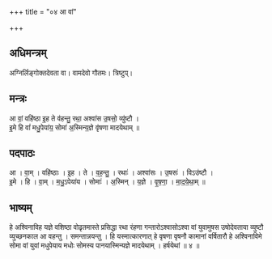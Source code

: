 +++
title = "०४ आ वां"

+++
## अधिमन्त्रम्
अग्निर्लिङ्गोक्तदेवता वा। वामदेवो गौतमः। त्रिष्टुप्।

## मन्त्रः
आ वां॒ वहि॑ष्ठा इ॒ह ते व॑हन्तु॒ रथा॒ अश्वा॑स उ॒षसो॒ व्यु॑ष्टौ ।  
इ॒मे हि वां॑ मधु॒पेया॑य॒ सोमा॑ अ॒स्मिन्य॒ज्ञे वृ॑षणा मादयेथाम् ॥

## पदपाठः
आ । वा॒म् । वहि॑ष्ठाः । इ॒ह । ते । व॒ह॒न्तु॒ । रथाः॑ । अश्वा॑सः । उ॒षसः॑ । विऽउ॑ष्टौ ।  
इ॒मे । हि । वा॒म् । म॒धु॒ऽपेया॑य । सोमाः॑ । अ॒स्मिन् । य॒ज्ञे । वृ॒ष॒णा॒ । मा॒द॒ये॒था॒म् ॥

## भाष्यम्
हे अश्विनाविह यज्ञे वशिष्ठा वोढृतमास्ते प्रसिद्धा रथा रंहणा गन्तारोऽश्वासोऽश्वा वां युवामुषस उषोदेवताया व्युष्टौ व्युच्छनकाल आ वहन्तु । समन्तान्नयन्तु । हि यस्मात्कारणात् हे वृषणा वृषनौ कामानां वर्षितारौ हे अश्विनाविमे सोमा वां युवां मधुपेयाय मधोः सोमस्य पानयास्मिन्यज्ञे मादयेथाम् । हर्षयेथां ॥ ४ ॥